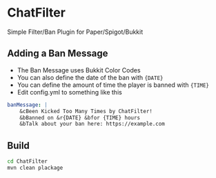 # ChatFilter
Simple Filter/Ban Plugin for Paper/Spigot/Bukkit

## Adding a Ban Message
* The Ban Message uses Bukkit Color Codes
* You can also define the date of the ban with `{DATE}`
* You can define the amount of time the player is banned with `{TIME}`
* Edit config.yml to something like this
```yaml
banMessage: |
    &cBeen Kicked Too Many Times by ChatFilter!
    &bBanned on &r{DATE} &bfor {TIME} hours
    &bTalk about your ban here: https://example.com
```

## Build
```bash
cd ChatFilter
mvn clean plackage
```
